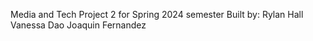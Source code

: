 Media and Tech Project 2 for Spring 2024 semester
Built by:
 Rylan Hall
 Vanessa Dao
Joaquin Fernandez
